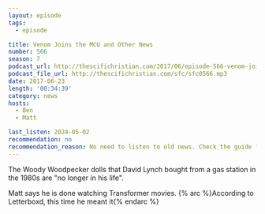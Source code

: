 ```yaml
---
layout: episode
tags:
  - episode

title: Venom Joins the MCU and Other News
number: 566
season: 7
podcast_url: http://thescifichristian.com/2017/06/episode-566-venom-joins-the-mcu-and-other-news/
podcast_file_url: http://thescifichristian.com/sfc/sfc0566.mp3
date: 2017-06-23
length: '00:34:39'
category: news
hosts:
  - Ben
  - Matt

last_listen: 2024-05-02
recommendation: no
recommendation_reason: No need to listen to old news. Check the guide for what's interesting in hindsight.
---
```


The Woody Woodpecker dolls that David Lynch bought from a gas station in the 1980s are "no longer in his life".

Matt says he is done watching Transformer movies. {% arc %}According to Letterboxd, this time he meant it{% endarc %}